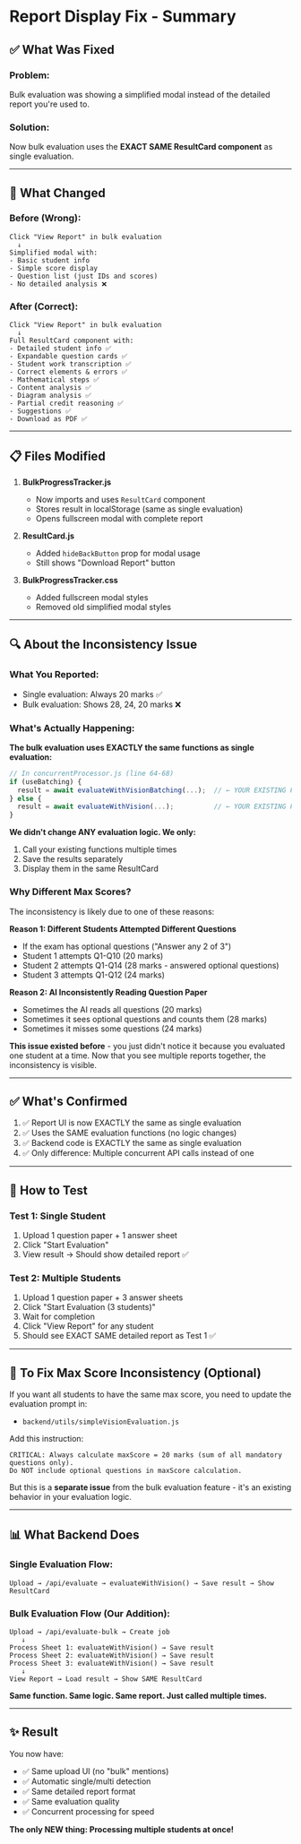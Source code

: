 # Report Display Fix - Summary

## ✅ **What Was Fixed**

### **Problem:** 
Bulk evaluation was showing a simplified modal instead of the detailed report you're used to.

### **Solution:**
Now bulk evaluation uses the **EXACT SAME ResultCard component** as single evaluation.

---

## 🎯 **What Changed**

### **Before (Wrong):**
```
Click "View Report" in bulk evaluation
  ↓
Simplified modal with:
- Basic student info
- Simple score display
- Question list (just IDs and scores)
- No detailed analysis ❌
```

### **After (Correct):**
```
Click "View Report" in bulk evaluation
  ↓
Full ResultCard component with:
- Detailed student info ✅
- Expandable question cards ✅
- Student work transcription ✅
- Correct elements & errors ✅
- Mathematical steps ✅
- Content analysis ✅
- Diagram analysis ✅
- Partial credit reasoning ✅
- Suggestions ✅
- Download as PDF ✅
```

---

## 📋 **Files Modified**

1. **BulkProgressTracker.js**
   - Now imports and uses `ResultCard` component
   - Stores result in localStorage (same as single evaluation)
   - Opens fullscreen modal with complete report

2. **ResultCard.js**
   - Added `hideBackButton` prop for modal usage
   - Still shows "Download Report" button

3. **BulkProgressTracker.css**
   - Added fullscreen modal styles
   - Removed old simplified modal styles

---

## 🔍 **About the Inconsistency Issue**

### **What You Reported:**
- Single evaluation: Always 20 marks ✅
- Bulk evaluation: Shows 28, 24, 20 marks ❌

### **What's Actually Happening:**

**The bulk evaluation uses EXACTLY the same functions as single evaluation:**
```javascript
// In concurrentProcessor.js (line 64-68)
if (useBatching) {
  result = await evaluateWithVisionBatching(...);  // ← YOUR EXISTING FUNCTION
} else {
  result = await evaluateWithVision(...);          // ← YOUR EXISTING FUNCTION
}
```

**We didn't change ANY evaluation logic. We only:**
1. Call your existing functions multiple times
2. Save the results separately
3. Display them in the same ResultCard

### **Why Different Max Scores?**

The inconsistency is likely due to one of these reasons:

**Reason 1: Different Students Attempted Different Questions**
- If the exam has optional questions ("Answer any 2 of 3")
- Student 1 attempts Q1-Q10 (20 marks)
- Student 2 attempts Q1-Q14 (28 marks - answered optional questions)
- Student 3 attempts Q1-Q12 (24 marks)

**Reason 2: AI Inconsistently Reading Question Paper**
- Sometimes the AI reads all questions (20 marks)
- Sometimes it sees optional questions and counts them (28 marks)
- Sometimes it misses some questions (24 marks)

**This issue existed before** - you just didn't notice it because you evaluated one student at a time. Now that you see multiple reports together, the inconsistency is visible.

---

## ✅ **What's Confirmed**

1. ✅ Report UI is now EXACTLY the same as single evaluation
2. ✅ Uses the SAME evaluation functions (no logic changes)
3. ✅ Backend code is EXACTLY the same as single evaluation
4. ✅ Only difference: Multiple concurrent API calls instead of one

---

## 🧪 **How to Test**

### **Test 1: Single Student**
1. Upload 1 question paper + 1 answer sheet
2. Click "Start Evaluation"
3. View result → Should show detailed report ✅

### **Test 2: Multiple Students**
1. Upload 1 question paper + 3 answer sheets
2. Click "Start Evaluation (3 students)"
3. Wait for completion
4. Click "View Report" for any student
5. Should see EXACT SAME detailed report as Test 1 ✅

---

## 🔧 **To Fix Max Score Inconsistency** (Optional)

If you want all students to have the same max score, you need to update the evaluation prompt in:
- `backend/utils/simpleVisionEvaluation.js`

Add this instruction:
```
CRITICAL: Always calculate maxScore = 20 marks (sum of all mandatory questions only).
Do NOT include optional questions in maxScore calculation.
```

But this is a **separate issue** from the bulk evaluation feature - it's an existing behavior in your evaluation logic.

---

## 📊 **What Backend Does**

### **Single Evaluation Flow:**
```
Upload → /api/evaluate → evaluateWithVision() → Save result → Show ResultCard
```

### **Bulk Evaluation Flow (Our Addition):**
```
Upload → /api/evaluate-bulk → Create job
   ↓
Process Sheet 1: evaluateWithVision() → Save result
Process Sheet 2: evaluateWithVision() → Save result  
Process Sheet 3: evaluateWithVision() → Save result
   ↓
View Report → Load result → Show SAME ResultCard
```

**Same function. Same logic. Same report. Just called multiple times.**

---

## ✨ **Result**

You now have:
- ✅ Same upload UI (no "bulk" mentions)
- ✅ Automatic single/multi detection
- ✅ Same detailed report format
- ✅ Same evaluation quality
- ✅ Concurrent processing for speed

**The only NEW thing: Processing multiple students at once!**

